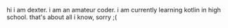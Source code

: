 hi i am dexter. i am an amateur coder.
i am currently learning kotlin in high school.
that's about all i know, sorry ;(

